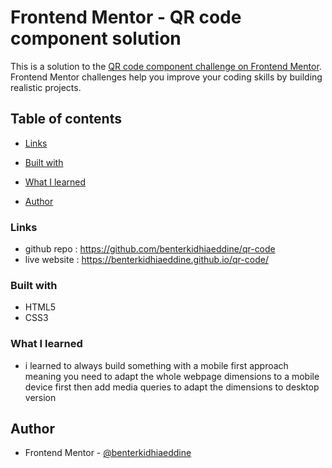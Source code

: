 # Frontend Mentor - QR code component solution

This is a solution to the [QR code component challenge on Frontend Mentor](https://www.frontendmentor.io/challenges/qr-code-component-iux_sIO_H). Frontend Mentor challenges help you improve your coding skills by building realistic projects. 

## Table of contents

  - [Links](#links)
  - [Built with](#built-with)
  - [What I learned](#what-i-learned)
  
- [Author](#author)

### Links
  - github repo : https://github.com/benterkidhiaeddine/qr-code
  - live website : https://benterkidhiaeddine.github.io/qr-code/
### Built with

  - HTML5
  - CSS3

### What I learned
- i learned to always build something with a mobile first approach meaning you need to adapt the whole webpage dimensions to a mobile device first then add media queries to adapt the dimensions to desktop version


## Author

- Frontend Mentor - [@benterkidhiaeddine](https://www.frontendmentor.io/profile/benterkidhiaeddine)


